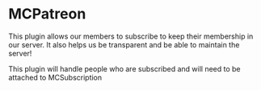 # MCPatreon
This plugin allows our members to subscribe to keep their membership in our server. It also helps us be transparent and be able to maintain the server!

This plugin will handle people who are subscribed and will need to be attached to MCSubscription
